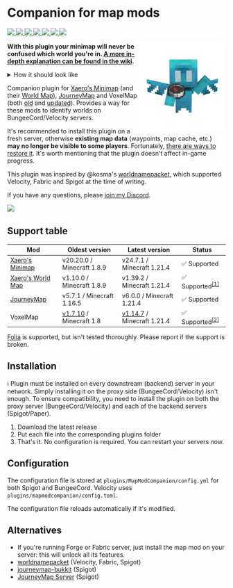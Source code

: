 # Companion for map mods

<p>
  <a href="https://github.com/turikhay/MapModCompanion/blob/main/LICENSE.txt">
    <img src="https://img.shields.io/github/license/turikhay/MapModCompanion">
  </a>
  <a href="https://github.com/turikhay/MapModCompanion/actions/workflows/e2e_notable.yml">
    <img src="https://github.com/turikhay/MapModCompanion/actions/workflows/e2e_notable.yml/badge.svg" />
  </a>
<!-- platform.start -->
  <a href="https://www.spigotmc.org/resources/mapmodcompanion.105128/">
    <img src="https://img.shields.io/spiget/downloads/105128?label=Spigot%20%28downloads%29">
  </a>
  <a href="https://modrinth.com/plugin/modmapcompanion">
    <img src="https://img.shields.io/modrinth/dt/UO7aDcrF?label=Modrinth%20%28downloads%29" />
  </a>
  <a href="https://hangar.papermc.io/turikhay/MapModCompanion">
    <img src="https://img.shields.io/hangar/dt/MapModCompanion?label=Hangar%20(downloads)" />
  </a>
  <a href="https://www.curseforge.com/minecraft/bukkit-plugins/mapmodcompanion">
    <img src="https://cf.way2muchnoise.eu/full_674380_downloads.svg">
  </a>
<!-- platform.end -->
  <a href="https://www.buymeacoffee.com/turikhay">
    <img src="https://www.buymeacoffee.com/assets/img/custom_images/orange_img.png" height="20px">
  </a>
</p>

<!-- platform.start -->
<img
  align="right"
  width="200"
  height="200"
  src="https://raw.githubusercontent.com/turikhay/MapModCompanion-design/main/allaylogo3_1000_10.png"
  alt="Allay from Minecraft holding a compass and waving with their other hand at the viewer"
/>
<!-- platform.end -->

**With this plugin your minimap will never be confused which world you're in. [A more in-depth explanation can be found in the wiki](https://github.com/turikhay/MapModCompanion/wiki/How-it-works).**

<details><summary>How it should look like</summary>

| Mod | Screenshot |
| ----|------------|
| Xaero's World Map | <img src="https://raw.githubusercontent.com/turikhay/MapModCompanion-design/main/2023-03-28_00.32.04_1.png" width="200" alt="Screenshot of Xaero's WorldMap menu" /> |
| VoxelMap | <img src="https://raw.githubusercontent.com/turikhay/MapModCompanion-design/main/2023-03-28_00.34.50_1.png" width="200" alt="Screenshot of the game with a minimap on the top-right corner" /> <img src="https://raw.githubusercontent.com/turikhay/MapModCompanion-design/main/2023-03-28_00.35.04_1.png" width="200" alt="Screenshot of a map" /> |
| Xaero's Minimap | See Xaero's WorldMap |
| JourneyMap | It just works 😄 |

</details> 

Companion plugin for
[Xaero's Minimap]
(and their [World Map][Xaero's World Map]),
[JourneyMap] and
VoxelMap (both [old][VoxelMap (old)] and [updated][VoxelMap-Updated]).
Provides a way for these mods to identify worlds on BungeeCord/Velocity servers.

It's recommended to install this plugin on a fresh server, otherwise **existing map data**
(waypoints, map cache, etc.) **may no longer be visible to some players**. Fortunately,
[there are ways to restore it](https://github.com/turikhay/MapModCompanion/wiki/Restore-map-data).
It's worth mentioning that the plugin doesn't affect in-game progress.

This plugin was inspired by @kosma's [worldnamepacket],
which supported Velocity, Fabric and Spigot at the time of writing.

If you have any questions, please [join my Discord][Discord].

[![](https://bstats.org/signatures/bukkit/MapModCompanion.svg)](https://bstats.org/plugin/bukkit/MapModCompanion/16539 "MapModCompanion on bStats")

## Support table
| Mod                                                                                | Oldest version             | Latest version                                               | Status      |
|------------------------------------------------------------------------------------|----------------------------|--------------------------------------------------------------|-------------|
| [Xaero's Minimap]     | v20.20.0 / Minecraft 1.8.9 | v24.7.1 / Minecraft 1.21.4                                   | ✅ Supported |
| [Xaero's World Map] | v1.10.0 / Minecraft 1.8.9  | v1.39.2 / Minecraft 1.21.4                                   | ✅ Supported<sup class="reference">[[1]](https://github.com/turikhay/MapModCompanion/issues/62)</sup> |
| [JourneyMap]              | v5.7.1 / Minecraft 1.16.5  | v6.0.0 / Minecraft 1.21.4                               | ✅ Supported |
| VoxelMap                                                                           | [v1.7.10][VoxelMap (old)] / Minecraft 1.8    | [v1.14.7][VoxelMap-Updated] / Minecraft 1.21.4 | ✅ Supported<sup class="reference">[[2]](https://github.com/turikhay/MapModCompanion/issues/8)</sup> |

[Folia](https://papermc.io/software/folia) is supported, but isn't tested thoroughly. Please report if the support is broken.

## Installation

ℹ️ Plugin must be installed on every downstream (backend) server in your network. Simply installing it on the proxy side (BungeeCord/Velocity) isn't enough. To ensure compatibility, you need to install the plugin on both the proxy server (BungeeCord/Velocity) and each of the backend servers (Spigot/Paper).

1. Download the latest release
2. Put each file into the corresponding plugins folder
3. That's it. No configuration is required. You can restart your servers now.

## Configuration
The configuration file is stored at `plugins/MapModCompanion/config.yml` for both Spigot and BungeeCord.
Velocity uses `plugins/mapmodcompanion/config.toml`.

The configuration file reloads automatically if it's modified.

<!-- platform.start -->
## Alternatives
- If you're running Forge or Fabric server, just install the map mod on your server: this will unlock all its
  features.
- [worldnamepacket] (Velocity, Fabric, Spigot)
- [journeymap-bukkit](https://github.com/TeamJM/journeymap-bukkit) (Spigot)
- [JourneyMap Server](https://www.curseforge.com/minecraft/mc-mods/journeymap-server) (Spigot)
<!-- platform.end -->

[Discord]: https://discord.gg/H9ACHEqBrg
[Xaero's Minimap]: https://modrinth.com/mod/xaeros-minimap
[Xaero's World Map]: https://modrinth.com/mod/xaeros-world-map
[JourneyMap]: https://modrinth.com/mod/journeymap
[VoxelMap (old)]: https://www.curseforge.com/minecraft/mc-mods/voxelmap
[VoxelMap-Updated]: https://modrinth.com/mod/voxelmap-updated
[worldnamepacket]: https://github.com/kosma/worldnamepacket
